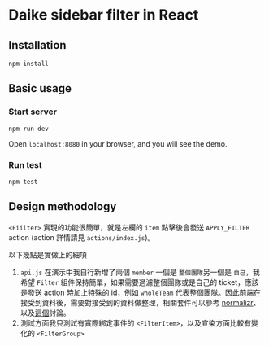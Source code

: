 # Daike sidebar filter in React

## Installation

```
npm install
```

## Basic usage

### Start server

```
npm run dev
```

Open `localhost:8080` in your browser, and you will see the demo.

### Run test

```
npm test
```

## Design methodology

`<Fiilter>` 實現的功能很簡單，就是左欄的 `item` 點擊後會發送 `APPLY_FILTER` action (action 詳情請見 `actions/index.js`)。

以下幾點是實做上的細項

1. `api.js` 在演示中我自行新增了兩個 `member` 一個是 `整個團隊`另一個是 `自己`，我希望 `Filter` 組件保持簡單，如果需要過濾整個團隊或是自己的 ticket，應該是發送 action 時加上特殊的 id，例如 `wholeTeam` 代表整個團隊。因此前端在接受到資料後，需要對接受到的資料做整理，相關套件可以參考 [normalizr](https://github.com/gaearon/normalizr)、以及[這個](https://github.com/reactjs/redux/issues/316)討論。
2. 測試方面我只測試有實際綁定事件的 `<FilterItem>`，以及宣染方面比較有變化的 `<FilterGroup>`

